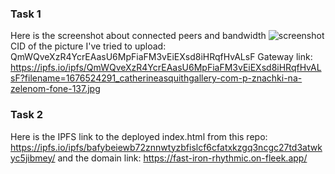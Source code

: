 ### Task 1
Here is the screenshot about connected peers and bandwidth ![screenshot](https://github.com/user-attachments/assets/bfddd75c-146e-4535-ae27-913535d5538e)
CID of the picture I've tried to upload: QmWQveXzR4YcrEAasU6MpFiaFM3vEiEXsd8iHRqfHvALsF
Gateway link: https://ipfs.io/ipfs/QmWQveXzR4YcrEAasU6MpFiaFM3vEiEXsd8iHRqfHvALsF?filename=1676524291_catherineasquithgallery-com-p-znachki-na-zelenom-fone-137.jpg

### Task 2
Here is the IPFS link to the deployed index.html from this repo: https://ipfs.io/ipfs/bafybeiewb72znnwtyzbfislcf6cfatxkzgq3ncgc27td3atwkyc5jibmey/
and the domain link: https://fast-iron-rhythmic.on-fleek.app/

